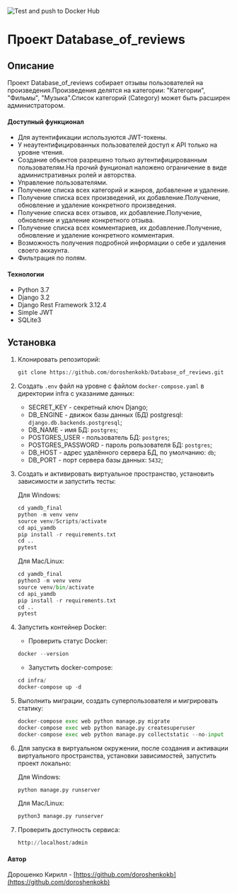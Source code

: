 ![Test and push to Docker Hub](https://github.com/doroshenkokb/yamdb_final/actions/workflows/yamdb_workflow.yml/badge.svg)

# Проект Database_of_reviews

## Описание

Проект 
Database_of_reviews собирает отзывы пользователей на произведения.Произведения делятся на категории: "Категории", "Фильмы", "Музыка".Список категорий (Category) может быть расширен администратором.

#### Доступный функционал

- Для аутентификации используются JWT-токены.
- У неаутентифицированных пользователей доступ к API только на уровне чтения.
- Создание объектов разрешено только аутентифицированным пользователям.На прочий фунционал наложено ограничение в виде административных ролей и авторства.
- Управление пользователями.
- Получение списка всех категорий и жанров, добавление и удаление.
- Получение списка всех произведений, их добавление.Получение, обновление и удаление конкретного произведения.
- Получение списка всех отзывов, их добавление.Получение, обновление и удаление конкретного отзыва.  
- Получение списка всех комментариев, их добавление.Получение, обновление и удаление конкретного комментария.
- Возможность получения подробной информации о себе и удаления своего аккаунта.
- Фильтрация по полям.

#### Технологии

- Python 3.7
- Django 3.2
- Django Rest Framework 3.12.4
- Simple JWT
- SQLite3

## Установка

1. Клонировать репозиторий:

    ```python
    git clone https://github.com/doroshenkokb/Database_of_reviews.git
    ```

2. Создать `.env` файл на уровне с файлом `docker-compose.yaml` в директории infra с указаниме данных:

    - SECRET_KEY - секретный ключ Django;
    - DB_ENGINE - движок базы данных (БД) postgresql: `django.db.backends.postgresql`;
    - DB_NAME - имя БД: `postgres`;
    - POSTGRES_USER - пользователь БД: `postgres`;
    - POSTGRES_PASSWORD - пароль рользователя БД: `postgres`;
    - DB_HOST - адрес удалённого сервера БД, по умолчанию: `db`;
    - DB_PORT - порт сервера базы данных: `5432`;

3. Создать и активировать виртуальное пространство, установить зависимости и запустить тесты:

    Для Windows:

    ```python
    cd yamdb_final
    python -m venv venv
    source venv/Scripts/activate
    cd api_yamdb
    pip install -r requirements.txt
    cd ..
    pytest
    ```

    Для Mac/Linux:

    ```python
    cd yamdb_final
    python3 -m venv venv
    source venv/bin/activate
    cd api_yamdb
    pip install -r requirements.txt
    cd ..
    pytest
    ```

4. Запустить контейнер Docker:

    - Проверить статус Docker:

    ```python
    docker --version
    ```

    - Запустить docker-compose:

    ```python
    cd infra/
    docker-compose up -d
    ```

5. Выполнить миграции, создать суперпользователя и мигрировать статику:

    ```python
    docker-compose exec web python manage.py migrate
    docker-compose exec web python manage.py createsuperuser
    docker-compose exec web python manage.py collectstatic --no-input
    ```

6. Для запуска в виртуальном окружении, после создания и активации виртуального пространства, установки зависимостей, запустить проект локально:

    Для Windows:

    ```python
    python manage.py runserver
    ```

    Для Mac/Linux:

    ```python
    python3 manage.py runserver
    ```

7. Проверить доступность сервиса:

    ```python
    http://localhost/admin
    ```

#### Автор

Дорошенко Кирилл - [https://github.com/doroshenkokb](https://github.com/doroshenkokb)
